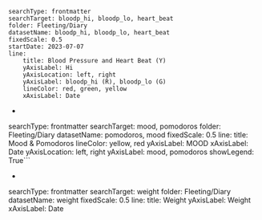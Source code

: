 ```tracker
searchType: frontmatter
searchTarget: bloodp_hi, bloodp_lo, heart_beat
folder: Fleeting/Diary
datasetName: bloodp_hi, bloodp_lo, heart_beat
fixedScale: 0.5
startDate: 2023-07-07
line:
	title: Blood Pressure and Heart Beat (Y)
	yAxisLabel: Hi
	yAxisLocation: left, right
	yAxisLabel: bloodp_hi (R), bloodp_lo (G)
	lineColor: red, green, yellow 
	xAxisLabel: Date
```
	
- ```tracker
searchType: frontmatter
searchTarget: mood, pomodoros
folder: Fleeting/Diary
datasetName: pomodoros, mood
fixedScale: 0.5
line:
	title: Mood & Pomodoros
	lineColor: yellow, red
	yAxisLabel: MOOD
	xAxisLabel: Date
	yAxisLocation: left, right
	yAxisLabel: mood, pomodoros
	showLegend: True```
- ```tracker
searchType: frontmatter
searchTarget: weight
folder: Fleeting/Diary
datasetName: weight
fixedScale: 0.5
line:
	title: Weight
	yAxisLabel: Weight
	xAxisLabel: Date

